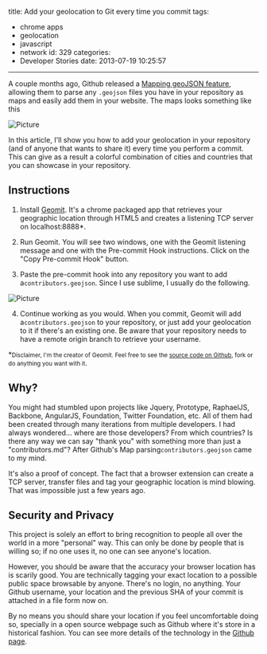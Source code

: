 title: Add your geolocation to Git every time you commit
tags:
  - chrome apps
  - geolocation
  - javascript
  - network
id: 329
categories:
  - Developer Stories
date: 2013-07-19 10:25:57
---

A couple months ago, Github released a [Mapping geoJSON feature](https://help.github.com/articles/mapping-geojson-files-on-github), allowing them to parse any `.geojson` files you have in your repository as maps and easily add them in your website. The maps looks something like this

![Picture](https://coderwall-assets-0.s3.amazonaws.com/uploads/picture/file/1876/Screen_Shot_2013-07-19_at_1.23.08_AM.png)

In this article, I'll show you how to add your geolocation in your repository (and of anyone that wants to share it) every time you perform a commit. This can give as a result a colorful combination of cities and countries that you can showcase in your repository.

## Instructions

1) Install [Geomit](https://chrome.google.com/webstore/detail/geomit/nfneicimlhegkbjabkgceaekpaibobjp). It's a chrome packaged app that retrieves your geographic location through HTML5 and creates a listening TCP server on localhost:8888*.

2) Run Geomit. You will see two windows, one with the Geomit listening message and one with the Pre-commit Hook instructions. Click on the "Copy Pre-commit Hook" button.

3) Paste the pre-commit hook into any repository you want to add a`contributors.geojson`. Since I use sublime, I usually do the following.

![Picture](https://coderwall-assets-0.s3.amazonaws.com/uploads/picture/file/1878/Screen_Shot_2013-07-19_at_11.59.42_AM.png)

4) Continue working as you would. When you commit, Geomit will add a`contributors.geojson` to your repository, or just add your geolocation to it if there's an existing one. Be aware that your repository needs to have a remote origin branch to retrieve your username.

*<small>Disclaimer, I'm the creator of Geomit. Feel free to see the [source code on Github](https://github.com/jjperezaguinaga/Geomit), fork or do anything you want with it</small>.

## Why?

You might had stumbled upon projects like Jquery, Prototype, RaphaelJS, Backbone, AngularJS, Foundation, Twitter Foundation, etc. All of them had been created through many iterations from multiple developers. I had always wondered... where are those developers? From which countries? Is there any way we can say "thank you" with something more than just a "contributors.md"? After Github's Map parsing`contributors.geojson` came to my mind.

It's also a proof of concept. The fact that a browser extension can create a TCP server, transfer files and tag your geographic location is mind blowing. That was impossible just a few years ago.

## Security and Privacy

This project is solely an effort to bring recognition to people all over the world in a more "personal" way. This can only be done by people that is willing so; if no one uses it, no one can see anyone's location.

However, you should be aware that the accuracy your browser location has is scarily good. You are technically tagging your exact location to a possible public space browsable by anyone. There's no login, no anything. Your Github username, your location and the previous SHA of your commit is attached in a file form now on.

By no means you should share your location if you feel uncomfortable doing so, specially in a open source webpage such as Github where it's store in a historical fashion. You can see more details of the technology in the [Github page](https://github.com/jjperezaguinaga/Geomit).